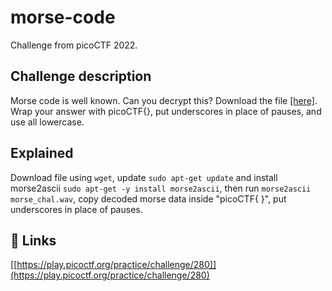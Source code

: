 
# morse-code

Challenge from picoCTF 2022.



## Challenge description

Morse code is well known. Can you decrypt this?
Download the file [[here]](https://artifacts.picoctf.net/c/235/morse_chal.wav).
Wrap your answer with picoCTF{}, put underscores in place of pauses, and use all lowercase.

## Explained

Download file using ```wget```, update ```sudo apt-get update``` and install morse2ascii ```sudo apt-get -y install morse2ascii```, then run ```morse2ascii morse_chal.wav```, copy decoded morse data inside "picoCTF{ }", put underscores in place of pauses.


## 🔗 Links
[[https://play.picoctf.org/practice/challenge/280]](https://play.picoctf.org/practice/challenge/280)

